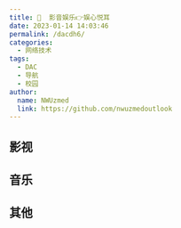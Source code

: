 ```yaml
---
title: 🎦  影音娱乐👉娱心悦耳
date: 2023-01-14 14:03:46
permalink: /dacdh6/
categories: 
  - 网络技术
tags: 
  - DAC
  - 导航
  - 校园
author: 
  name: NWUzmed
  link: https://github.com/nwuzmedoutlook
---
```


## 影视

<ClientOnly>
  <Card :cardData="cardData0" :cardListSize=4 carTitlColor="#000" carHoverColor="#000" />
</ClientOnly>

## 音乐

<ClientOnly>
  <Card :cardData="cardData1" :cardListSize=4 carTitlColor="#000" carHoverColor="#000" />
</ClientOnly>

## 其他

<ClientOnly>
  <Card :cardData="cardData2" :cardListSize=4 carTitlColor="#000" carHoverColor="#000" />
</ClientOnly>

<script>
export default {
  data() {
    return {
      cardData0: [
{id: "0", cardSrc: "https://wandou.pro/", cardImgSrc: "https://api.xinac.net/icon/?url=https://wandou.pro/", cardName: "豌豆免费影视", cardContent: "全网最全资源搜索引擎，每天实时更新，超清正版1080p免费在线播放，最全面的影视导航网站。",},
{cardSrc: "https://dmxq6.com/", cardImgSrc: "https://api.xinac.net/icon/?url=https://dmxq6.com/", cardName: "大米星球", cardContent: "最新Netflix新剧_韩国电影免费在线观看",},
{cardSrc: "https://anee.cc/", cardImgSrc: "https://api.xinac.net/icon/?url=https://anee.cc/", cardName: "安逸影视导航", cardContent: "做全网最全电影剧集综艺动漫视频导航",},
{cardSrc: "https://www.tqak.com/", cardImgSrc: "https://api.xinac.net/icon/?url=https://www.tqak.com/", cardName: "阿卡影视网", cardContent: "专业的电影网站导航",},
{cardSrc: "https://www.518dir.com/", cardImgSrc: "https://api.xinac.net/icon/?url=https://www.518dir.com/", cardName: "518影视导航网", cardContent: "全网影视电影导航网站",},
{cardSrc: "http://www.549.tv/", cardImgSrc: "https://api.xinac.net/icon/?url=http://www.549.tv/", cardName: "影视森林", cardContent: "观影第一站",},
{cardSrc: "https://www.ysgc.cc/", cardImgSrc: "https://api.xinac.net/icon/?url=https://www.ysgc.cc/", cardName: "影视工场", cardContent: "免费在线观看电影电视剧「极速蓝光」",},
{cardSrc: "https://www.dianyinggou.com/", cardImgSrc: "https://api.xinac.net/icon/?url=https://www.dianyinggou.com/", cardName: "电影狗", cardContent: "专业电影搜索引擎",},
{cardSrc: "https://xsear.ch/", cardImgSrc: "https://api.xinac.net/icon/?url=https://xsear.ch/", cardName: "未知搜索", cardContent: "XSearch - 搜索全网影视、动漫资源",},
{cardSrc: "https://www.mozhatu.com/", cardImgSrc: "https://api.xinac.net/icon/?url=https://www.mozhatu.com/", cardName: "莫扎兔", cardContent: "蓝光影视各种剧",},
{cardSrc: "http://dianying.im/", cardImgSrc: "https://api.xinac.net/icon/?url=http://dianying.im/", cardName: "电影先生", cardContent: "聚合全网高清影视在线观看、下载",},
{cardSrc: "http://gaze.run/", cardImgSrc: "https://api.xinac.net/icon/?url=http://gaze.run/", cardName: "注视", cardContent: "简洁无广告免费会员影视",},
{cardSrc: "https://www.newfii.com/", cardImgSrc: "https://api.xinac.net/icon/?url=https://www.newfii.com/", cardName: "奈落影院", cardContent: "奈落视频提供全网最新最快的影视在线播放",},
{cardSrc: "https://www.mhz8.com/", cardImgSrc: "https://api.xinac.net/icon/?url=https://www.mhz8.com/", cardName: "视中心影院", cardContent: "最新电影-热播电视剧免费在线观看",},
{cardSrc: "https://www.cjt521.com/", cardImgSrc: "https://api.xinac.net/icon/?url=https://www.cjt521.com/", cardName: "CJT影视", cardContent: "超多免费电影、连续剧、综艺、动漫",},
{cardSrc: "https://www.555dianying.cc/", cardImgSrc: "https://api.xinac.net/icon/?url=https://www.555dianying.cc/", cardName: "555电影", cardContent: "韩国电影免费在线看-奈飞Netflix免费看-在线电影网-最新欧美剧",},
{cardSrc: "https://www.bpzhe.com/", cardImgSrc: "https://api.xinac.net/icon/?url=https://www.bpzhe.com/", cardName: "白嫖者联盟", cardContent: "最专业的的电影搜索引擎",},
{cardSrc: "https://blackarea.top/", cardImgSrc: "https://api.xinac.net/icon/?url=https://blackarea.top/", cardName: "小虾壳免费在线视频", cardContent: "高清无广告视频免费观看",},
{cardSrc: "https://www.novipnoad.com/", cardImgSrc: "https://api.xinac.net/icon/?url=https://www.novipnoad.com/", cardName: "NO视频", cardContent: "不负追剧好时光",},
{cardSrc: "https://bukaivip.com/", cardImgSrc: "https://api.xinac.net/icon/?url=https://bukaivip.com/", cardName: "不开VIP", cardContent: "全网VIP电影免费看！",},
{cardSrc: "http://www.caomin5.net/", cardImgSrc: "https://api.xinac.net/icon/?url=http://www.caomin5.net/", cardName: "草民电影网", cardContent: "最新电影_手机电影电视剧在线观看",},
{cardSrc: "http://tv.wandhi.com/go.html", cardImgSrc: "https://api.xinac.net/icon/?url=http://tv.wandhi.com/go.html", cardName: "玩的嗨TV", cardContent: "vip视频在线解析",},
{cardSrc: "https://www.mvcat.com/", cardImgSrc: "https://api.xinac.net/icon/?url=https://www.mvcat.com/", cardName: "MVCAT", cardContent: "电影推荐",},
{cardSrc: "https://www.pianku.li/", cardImgSrc: "https://api.xinac.net/icon/?url=https://www.pianku.li/", cardName: "片库", cardContent: "全网高清影视聚合下载",},
{cardSrc: "http://www.ckmovies.cn/", cardImgSrc: "https://api.xinac.net/icon/?url=http://www.ckmovies.cn/", cardName: "ck电影网", cardContent: "ck电影在线观看免费网2021",},
{cardSrc: "http://www.xigua90.com/", cardImgSrc: "https://api.xinac.net/icon/?url=http://www.xigua90.com/", cardName: "西瓜影音", cardContent: "西瓜影院-最新电视剧-免费在线",},
{cardSrc: "https://www.12kk.net/", cardImgSrc: "https://api.xinac.net/icon/?url=https://www.12kk.net/", cardName: "12看看电影网", cardContent: "免费看VIP电影",},
{cardSrc: "http://www.yslang.cc/", cardImgSrc: "https://api.xinac.net/icon/?url=http://www.yslang.cc/", cardName: "影视狼", cardContent: "最新电影-高清电影-手机看片-热播电视剧",},
{cardSrc: "http://qhyy.site/", cardImgSrc: "https://api.xinac.net/icon/?url=http://qhyy.site/", cardName: "千禾影院", cardContent: "免费电影",},
{cardSrc: "https://www.cupfox.com/", cardImgSrc: "https://api.xinac.net/icon/?url=https://www.cupfox.com/", cardName: "茶杯狐Cupfox", cardContent: "努力让找电影变得简单",},
{cardSrc: "https://www.aisobb.com", cardImgSrc: "https://api.xinac.net/icon/?url=https://www.aisobb.com", cardName: "茶杯虎", cardContent: "第二代影视综合搜索引擎",},
{cardSrc: "https://www.mhyyy.com/", cardImgSrc: "https://api.xinac.net/icon/?url=https://www.mhyyy.com/", cardName: "麻花视频", cardContent: "全网免费热门电影大全高分电视剧全集在线观看",},
{cardSrc: "https://www.xiangkanju.cc/", cardImgSrc: "https://api.xinac.net/icon/?url=https://www.xiangkanju.cc/", cardName: "想看剧", cardContent: "原左手吃斋影视想看剧",},
{cardSrc: "https://www.yinfans.me/", cardImgSrc: "https://api.xinac.net/icon/?url=https://www.yinfans.me/", cardName: "音范丝", cardContent: "影音集|精选4K蓝光原盘下载，顶级收藏",},
{cardSrc: "https://www.maimiaoyy.com/", cardImgSrc: "https://api.xinac.net/icon/?url=https://www.maimiaoyy.com/", cardName: "麦苗影院", cardContent: "手机电影电视剧免费在线观看",},
{cardSrc: "https://www.subaibai.com/", cardImgSrc: "https://api.xinac.net/icon/?url=https://www.subaibai.com/", cardName: "素白白影视", cardContent: "最新电影,高清电影,免费电影,在线电影,最新电视剧,电影下载,免费下载",},
{cardSrc: "https://www.ak1080.com/", cardImgSrc: "https://api.xinac.net/icon/?url=https://www.ak1080.com/", cardName: "闪电影视", cardContent: "闪电影院-电影电视剧免费看",},
{cardSrc: "http://www.dyqq88.com/", cardImgSrc: "https://api.xinac.net/icon/?url=http://www.dyqq88.com/", cardName: "电影全览网", cardContent: "手机在线电影电视剧免费观看，全视频全集网",},
{cardSrc: "https://www.jk607.com/", cardImgSrc: "https://api.xinac.net/icon/?url=https://www.jk607.com/", cardName: "杰克影院", cardContent: "免费追剧大全在线观看-极速版-606电影网",},
{cardSrc: "https://www.dd520.cc/", cardImgSrc: "https://api.xinac.net/icon/?url=https://www.dd520.cc/", cardName: "多多电影网", cardContent: "多多电影",},
{cardSrc: "https://lvnvl.cn/", cardImgSrc: "https://api.xinac.net/icon/?url=https://lvnvl.cn/", cardName: "美剧家园官网", cardContent: "天天看美剧，美剧下载，美剧家园，精品美剧，美剧排行榜",},
{cardSrc: "https://www.meijuniao.com/", cardImgSrc: "https://api.xinac.net/icon/?url=https://www.meijuniao.com/", cardName: "美剧鸟", cardContent: "天天美剧天堂",},
{cardSrc: "http://www.51ape.com/", cardImgSrc: "https://api.xinac.net/icon/?url=http://www.51ape.com/", cardName: "51Ape", cardContent: "无损音乐免费下载",},
{cardSrc: "https://danboxingqiu.gitee.io/", cardImgSrc: "https://api.xinac.net/icon/?url=https://danboxingqiu.gitee.io/", cardName: "蛋播星球", cardContent: "我只想安静的看个剧",},
{cardSrc: "http://www.nieta.co/", cardImgSrc: "https://api.xinac.net/icon/?url=http://www.nieta.co/", cardName: "捏它追剧", cardContent: "nieta_一个神奇的追剧小站",},
{cardSrc: "https://www.acfun.cn/", cardImgSrc: "https://api.xinac.net/icon/?url=https://www.acfun.cn/", cardName: "AcFun弹幕视频", cardContent: "A站",},
{cardSrc: "https://www.bilibili.com/", cardImgSrc: "https://api.xinac.net/icon/?url=https://www.bilibili.com/", cardName: "哔哩哔哩bilibili", cardContent: "B站",},
{cardSrc: "https://cilicili.cn/", cardImgSrc: "https://api.xinac.net/icon/?url=https://cilicili.cn/", cardName: "Cilicili", cardContent: "C站",},
{cardSrc: "https://www.tucao.one/", cardImgSrc: "https://api.xinac.net/icon/?url=https://www.tucao.one/", cardName: "吐槽弹幕网", cardContent: "C站",},
{cardSrc: "http://www.dilidili8.com/", cardImgSrc: "https://api.xinac.net/icon/?url=http://www.dilidili8.com/", cardName: "嘀哩嘀哩dilidili", cardContent: "D站",},
{cardSrc: "https://eilieili.cc/", cardImgSrc: "https://api.xinac.net/icon/?url=https://eilieili.cc/", cardName: "吚哩吚哩eilieili", cardContent: "E站",},
{cardSrc: "http://halihali2.com/", cardImgSrc: "https://api.xinac.net/icon/?url=http://halihali2.com/", cardName: "哈哩哈哩halihali", cardContent: "H站",},
{cardSrc: "https://idanmu.im/", cardImgSrc: "https://api.xinac.net/icon/?url=https://idanmu.im/", cardName: "爱弹幕", cardContent: "I站",},
{cardSrc: "https://www.jiligame.com/", cardImgSrc: "https://api.xinac.net/icon/?url=https://www.jiligame.com/", cardName: "叽哩叽哩游戏网", cardContent: "J站",},
{cardSrc: "https://www.klkl.tv/", cardImgSrc: "https://api.xinac.net/icon/?url=https://www.klkl.tv/", cardName: "K哩K哩", cardContent: "K站",},
{cardSrc: "https://konachan.net/", cardImgSrc: "https://api.xinac.net/icon/?url=https://konachan.net/", cardName: "Konachan", cardContent: "K站",},
{cardSrc: "http://www.bimiacg.com/", cardImgSrc: "https://api.xinac.net/icon/?url=http://www.bimiacg.com/", cardName: "哔咪动漫", cardContent: "M站",},
{cardSrc: "https://www.missevan.com/", cardImgSrc: "https://api.xinac.net/icon/?url=https://www.missevan.com/", cardName: "猫耳FM", cardContent: "M站",},
{cardSrc: "https://www.nilinili.cn/", cardImgSrc: "https://api.xinac.net/icon/?url=https://www.nilinili.cn/", cardName: "呢哩呢哩动漫nilinili", cardContent: "N站",},
{cardSrc: "http://pilipili.cm/", cardImgSrc: "https://api.xinac.net/icon/?url=http://pilipili.cm/", cardName: "噼哩噼哩PiliPili", cardContent: "P站1",},
{cardSrc: "https://pixivic.com/", cardImgSrc: "https://api.xinac.net/icon/?url=https://pixivic.com/", cardName: "Pixiv", cardContent: "P站2",},
{cardSrc: "https://pixiv.moe/", cardImgSrc: "https://api.xinac.net/icon/?url=https://pixiv.moe/", cardName: "pixivギャラリー", cardContent: "P站3",},
{cardSrc: "https://pixivel.moe/", cardImgSrc: "https://api.xinac.net/icon/?url=https://pixivel.moe/", cardName: "Pixivel", cardContent: "P站4",},
{cardSrc: "https://www.huashi6.com/", cardImgSrc: "https://api.xinac.net/icon/?url=https://www.huashi6.com/", cardName: "画师通", cardContent: "P站5",},
{cardSrc: "https://www.vilipix.com/", cardImgSrc: "https://api.xinac.net/icon/?url=https://www.vilipix.com/", cardName: "插画世界", cardContent: "P站6",},
{cardSrc: "http://www.silisili.in/", cardImgSrc: "https://api.xinac.net/icon/?url=http://www.silisili.in/", cardName: "嘶哩嘶哩silisili", cardContent: "S站",},
{cardSrc: "https://www.moeblock.com/", cardImgSrc: "https://api.xinac.net/icon/?url=https://www.moeblock.com/", cardName: "萌块", cardContent: "一个神秘的社区",},
{cardSrc: "http://www.rebowang.net/", cardImgSrc: "https://api.xinac.net/icon/?url=http://www.rebowang.net/", cardName: "热播网", cardContent: "热播电视剧,热播电影,热播韩剧",},
{cardSrc: "https://www.ixigua.com/", cardImgSrc: "https://api.xinac.net/icon/?url=https://www.ixigua.com/", cardName: "西瓜视频", cardContent: "高清免费在线视频 - 点亮对生活的好奇心",},
{cardSrc: "https://www.dydh.org/", cardImgSrc: "https://api.xinac.net/icon/?url=https://www.dydh.org/", cardName: "电影导航网", cardContent: "电影网站大全_电影网站排行榜_电影网址导航",},
{cardSrc: "http://www.gequdaquan.net/gqss/", cardImgSrc: "https://api.xinac.net/icon/?url=http://www.gequdaquan.net/gqss/", cardName: "音乐聚合搜索引擎", cardContent: "音乐免费下载mp3-音乐免费下载",},
{cardSrc: "http://tool.liumingye.cn/music/?page=searchPage", cardImgSrc: "https://api.xinac.net/icon/?url=http://tool.liumingye.cn/music/?page=searchPage", cardName: "MYFREEMP3", cardContent: "Free Mp3 Download 無料音楽ダウンロード - 무료 음악 다운로드",},
{cardSrc: "https://music.liuzhijin.cn/", cardImgSrc: "https://api.xinac.net/icon/?url=https://music.liuzhijin.cn/", cardName: "刘志进实验室", cardContent: "音乐直链搜索|音乐在线试听",},
{cardSrc: "https://music.qier222.com/#/", cardImgSrc: "https://api.xinac.net/icon/?url=https://music.qier222.com/#/", cardName: "YesPlayMusic", cardContent: "免费音乐库",},
{cardSrc: "https://www.feiyuka.com/", cardImgSrc: "https://api.xinac.net/icon/?url=https://www.feiyuka.com/", cardName: "肥鱼网", cardContent: "免费分享肥鱼视频会员账号、肥鱼视频vip账号共享",},
{cardSrc: "https://www.vipdage.com/", cardImgSrc: "https://api.xinac.net/icon/?url=https://www.vipdage.com/", cardName: "VIP大哥网", cardContent: "腾讯等视频vip账号共享",},
{cardSrc: "http://www.btbuluo.com/", cardImgSrc: "https://api.xinac.net/icon/?url=http://www.btbuluo.com/", cardName: "BT部落天堂", cardContent: "注重体验与质量的影视资源下载网站",},
{cardSrc: "https://www.ck180.net/", cardImgSrc: "https://api.xinac.net/icon/?url=https://www.ck180.net/", cardName: "CK电影部落", cardContent: "BT天堂_BT种子下载_1080P高清电影分享",},
{cardSrc: "https://www.kejixiaoc.com/", cardImgSrc: "https://api.xinac.net/icon/?url=https://www.kejixiaoc.com/", cardName: "小C网", cardContent: "输入视频链接和名称开始解析",},
{cardSrc: "https://store.steampowered.com/", cardImgSrc: "https://api.xinac.net/icon/?url=https://store.steampowered.com/", cardName: "Steam", cardContent: "畅玩游戏、讨论游戏、创造游戏的终极目的地。",},
{cardSrc: "https://ggfans.net/", cardImgSrc: "https://api.xinac.net/icon/?url=https://ggfans.net/", cardName: "GG游戏网", cardContent: "GGfans.Net-精品游戏仓储站，精致，完整，极致",},
{cardSrc: "https://www.dongmanxingkong.com/", cardImgSrc: "https://api.xinac.net/icon/?url=https://www.dongmanxingkong.com/", cardName: "动漫星空", cardContent: "欢迎来到动漫星空_最美不过二次元!",},
{cardSrc: "http://www.huanghunxiao.com/", cardImgSrc: "https://api.xinac.net/icon/?url=http://www.huanghunxiao.com/", cardName: "黄昏晓", cardContent: "简洁的音乐和视频播放器",},
{cardSrc: "https://bilibili.iiilab.com/", cardImgSrc: "https://api.xinac.net/icon/?url=https://bilibili.iiilab.com/", cardName: "哔哩哔哩(bilibili)视频解析下载", cardContent: "保存B站视频到手机、电脑",},
{cardSrc: "http://www.ikuwoo.cn/", cardImgSrc: "https://api.xinac.net/icon/?url=http://www.ikuwoo.cn/", cardName: "奇粹影视", cardContent: "各平台视频分享站",},
{cardSrc: "http://www.iewoai.com/", cardImgSrc: "https://api.xinac.net/icon/?url=http://www.iewoai.com/", cardName: "vomic漫画", cardContent: "全网资源最全的在线漫画、日本漫画、国产漫画、韩漫阅读平台。",},
{cardSrc: "https://www.huanghelou.cc/", cardImgSrc: "https://api.xinac.net/icon/?url=https://www.huanghelou.cc/", cardName: "黄鹤楼动漫", cardContent: "MG动画制作_三维3d动画制作_flash二维动画制作_动漫广告宣传片制作",},
{cardSrc: "https://www.dhtt.com/", cardImgSrc: "https://api.xinac.net/icon/?url=https://www.dhtt.com/", cardName: "导航天堂", cardContent: "优秀影音娱乐网址导航",},
{cardSrc: "https://bienao.com/", cardImgSrc: "https://api.xinac.net/icon/?url=https://bienao.com/", cardName: "别闹导航", cardContent: "电影视频直播小说阅读动漫音乐休闲生活软件APP网络",},
      ],
      
      cardData1: [
        {
          id: "1",
          cardSrc: "https://cn.vuejs.org/",
          cardImgSrc:
            "https://cdn.staticaly.com/gh/Kele-Bingtang/static@master/img/tools/20220105001047.png",
          cardName: "Vue",
          cardContent: "渐进式 JavaScript 框架",
        },
      ],
        cardData2: [
        {
          id: "2",
          cardSrc: "https://cn.vuejs.org/",
          cardImgSrc:
            "https://cdn.staticaly.com/gh/Kele-Bingtang/static@master/img/tools/20220105001047.png",
          cardName: "Vue",
          cardContent: "渐进式 JavaScript 框架",
        },
      ],
    };
  },
};
</script>
